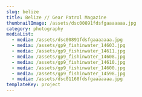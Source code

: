 ```yaml
---
slug: belize
title: Belize // Gear Patrol Magazine
thumbnailImage: /assets/dsc00891fdsfgaaaaaaa.jpg
category: photography
mediaList:
  - media: /assets/dsc00891fdsfgaaaaaaa.jpg
  - media: /assets/gp9_fishinwater_14603.jpg
  - media: /assets/gp9_fishinwater_14611.jpg
  - media: /assets/gp9_fishinwater_14608.jpg
  - media: /assets/gp9_fishinwater_14610.jpg
  - media: /assets/gp9_fishinwater_14600.jpg
  - media: /assets/gp9_fishinwater_14598.jpg
  - media: /assets/dsc01168fdsfgaaaaaaa.jpg
templateKey: project
---
```

